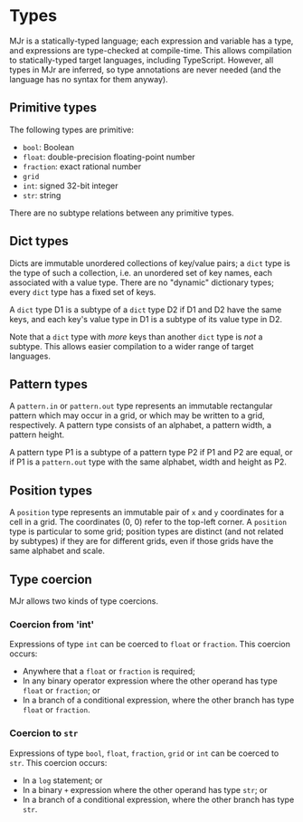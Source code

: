 # Types

MJr is a statically-typed language; each expression and variable has a type, and expressions are type-checked at compile-time. This allows compilation to statically-typed target languages, including TypeScript. However, all types in MJr are inferred, so type annotations are never needed (and the language has no syntax for them anyway).


## Primitive types

The following types are primitive:

- `bool`: Boolean
- `float`: double-precision floating-point number
- `fraction`: exact rational number
- `grid`
- `int`: signed 32-bit integer
- `str`: string

There are no subtype relations between any primitive types.


## Dict types

Dicts are immutable unordered collections of key/value pairs; a `dict` type is the type of such a collection, i.e. an unordered set of key names, each associated with a value type. There are no "dynamic" dictionary types; every `dict` type has a fixed set of keys.

A `dict` type D1 is a subtype of a `dict` type D2 if D1 and D2 have the same keys, and each key's value type in D1 is a subtype of its value type in D2.

Note that a `dict` type with *more* keys than another `dict` type is *not* a subtype. This allows easier compilation to a wider range of target languages.


## Pattern types

A `pattern.in` or `pattern.out` type represents an immutable rectangular pattern which may occur in a grid, or which may be written to a grid, respectively. A pattern type consists of an alphabet, a pattern width, a pattern height.

A pattern type P1 is a subtype of a pattern type P2 if P1 and P2 are equal, or if P1 is a `pattern.out` type with the same alphabet, width and height as P2.


## Position types

A `position` type represents an immutable pair of `x` and `y` coordinates for a cell in a grid. The coordinates (0, 0) refer to the top-left corner. A `position` type is particular to some grid; position types are distinct (and not related by subtypes) if they are for different grids, even if those grids have the same alphabet and scale.


## Type coercion

MJr allows two kinds of type coercions.

### Coercion from 'int'

Expressions of type `int` can be coerced to `float` or `fraction`. This coercion occurs:

- Anywhere that a `float` or `fraction` is required;
- In any binary operator expression where the other operand has type `float` or `fraction`; or
- In a branch of a conditional expression, where the other branch has type `float` or `fraction`.

### Coercion to `str`

Expressions of type `bool`, `float`, `fraction`, `grid` or `int` can be coerced to `str`. This coercion occurs:

- In a `log` statement; or 
- In a binary `+` expression where the other operand has type `str`; or
- In a branch of a conditional expression, where the other branch has type `str`.
